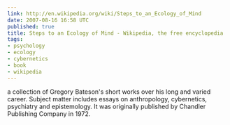 ```yaml
---
link: http://en.wikipedia.org/wiki/Steps_to_an_Ecology_of_Mind
date: 2007-08-16 16:58 UTC
published: true
title: Steps to an Ecology of Mind - Wikipedia, the free encyclopedia
tags:
- psychology
- ecology
- cybernetics
- book
- wikipedia
---
```


a collection of Gregory Bateson's short works over his long and varied career. Subject matter includes essays on anthropology, cybernetics, psychiatry and epistemology. It was originally published by Chandler Publishing Company in 1972.
